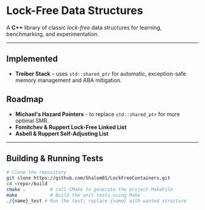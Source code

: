 # Lock-Free Data Structures

A **C++** library of classic *lock-free* data structures for learning, benchmarking, and experimentation.

---

## Implemented

- **Treiber Stack** – uses `std::shared_ptr` for automatic, exception-safe memory management and ABA mitigation.

## Roadmap
- **Michael's Hazard Pointers** - to replace `std::shared_ptr` for more optimal SMR.
- **Fomitchev & Ruppert Lock-Free Linked List**
- **Asbell & Ruppert Self-Adjusting List**
---

## Building & Running Tests

```bash
# Clone the repository
git clone https://github.com/Shalom01/LockFreeContainers.git
cd <repo>/build
cmake .         # call CMake to generate the project MakeFile
make            # Build the unit tests using Make
./{name}_test # Run the test; replace {name} with wanted structure
